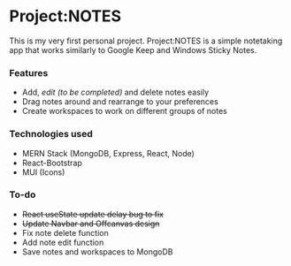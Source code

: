 # Project:NOTES

This is my very first personal project. Project:NOTES is a simple notetaking app that works similarly to Google Keep and Windows Sticky Notes.

### Features

- Add, *edit (to be completed)* and delete notes easily
- Drag notes around and rearrange to your preferences
- Create workspaces to work on different groups of notes

### Technologies used

- MERN Stack (MongoDB, Express, React, Node)
- React-Bootstrap
- MUI (Icons)

### To-do

- ~~React useState update delay bug to fix~~
- ~~Update Navbar and Offcanvas design~~
- Fix note delete function
- Add note edit function
- Save notes and workspaces to MongoDB


